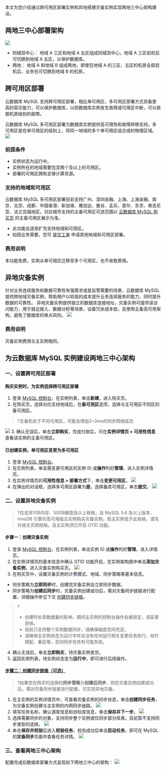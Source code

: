 本文为您介绍通过跨可用区部署实例和异地搭建灾备实例实现两地三中心架构建设。

## 两地三中心部署架构
![](https://qcloudimg.tencent-cloud.cn/raw/33b7986db2cd0396b797b7cbfe36d7e7.png)
- 同城双中心：
地域 A 三区和地域 A 五区组成同城双中心，地域 A 三区宕机后可切换到地域 A 五区，以保护数据库。
- 两地：
地域 A 和地域 B 组成两地，即使在地域 A 的三区、五区的机房全部宕机后，业务也可切换到地域 B 的机房。

## 跨可用区部署
云数据库 MySQL 支持跨可用区部署，相比单可用区，多可用区部署方式具备更高的容灾能力，可以保护数据库，以防数据库实例发生故障或可用区中断，可以抵御机房级别的故障。

云数据库 MySQL 多可用区部署为数据库实例提供高可用性和故障转移支持。多可用区是在单可用区的级别上，将同一地域的多个单可用区组合成的物理区域。
![](https://qcloudimg.tencent-cloud.cn/raw/ebd1ca6fbdd49517cf726e87b3ddbeac.png)

### 前提条件
- 实例状态为运行中。
- 实例所在的地域需要包含两个及以上的可用区。
- 部署的可用区拥有足够计算资源。

### 支持的地域和可用区
云数据库 MySQL 多可用区部署目前支持广州、深圳金融、上海、上海金融、南京、北京、成都、中国香港、新加坡、雅加达、曼谷、孟买、首尔、东京、弗吉尼亚、法兰克福地区。对应城市支持的主备可用区可选范围以 [云数据库 MySQL 购买页](https://buy.cloud.tencent.com/cdb) 的主备可用区展示为准。
- 此功能会逐渐扩充支持地域和可用区。
- 如因业务需要，您可 [提交工单](https://console.cloud.tencent.com/workorder/category) 申请其他地域和可用区部署。

### 费用说明
本功能免费。实例从单可用区迁移至多个可用区，也不收取费用。

## 异地灾备实例
针对业务连续服务和数据可靠性有强需求或是监管需要的场景，云数据库 MySQL 提供跨地域灾备实例，帮助用户以较低的成本提升业务连续服务的能力，同时提升数据的可靠性。
异地灾备实例提供独立的数据库连接地址，灾备实例可提供读访问能力，用于就近接入、数据分析等场景，设备冗余成本低，且使用主备高可用架构，避免了数据库的单点风险。
![](https://qcloudimg.tencent-cloud.cn/raw/1e3d60d21ad53f40c2d523cf28cc4d21.png)

### 费用说明
灾备实例费用与主实例相同。

## 为云数据库 MySQL 实例建设两地三中心架构
### 一、设置跨可用区部署
#### 购买实例时，为实例选择跨可用区部署
1. 登录 [MySQL 控制台](https://console.cloud.tencent.com/cdb/)，在实例列表，单击**新建**，进入购买页。
2. 在购买页，选择对应支持地域后，在**备可用区**选项，选择与主可用区不同区的备可用区。
>?主备机处于不同可用区，可能会增加2~3ms的同步网络延迟
>
![](https://qcloudimg.tencent-cloud.cn/raw/2dd1345ee9402c41da44959f51c452a8.png)
3. 确认无误后，单击**立即购买**，完成付款后，可在**实例详情页 > 可用性信息** 查看该实例的主备可用区。

#### 已创建实例，单可用区变更为多可用区
1. 登录 [MySQL 控制台](https://console.cloud.tencent.com/cdb/)。
2. 在实例列表，单击需变更可用区的实例 ID 或**操作**列的**管理**，进入实例详情页。
3. 在实例详情页的**可用性信息 > 部署方式**下，单击**变更可用区**。
![](https://qcloudimg.tencent-cloud.cn/raw/c9b21a53d541f39234bdba04b0a4668e.png)
4. 在弹出的对话框，选择多可用区部署为**是**，选择备库可用区，单击**提交**。
![](https://qcloudimg.tencent-cloud.cn/raw/1e3e252d8f821e361fc0e736ef1fad09.png)

### 二、设置异地灾备实例
>?仅支持1GB内存、50GB硬盘及以上规格，且 MySQL 5.6 及以上版本、InnoDB 引擎的高可用版主实例购买灾备实例，若主实例低于此规格，请先升级主实例规格。且主实例须已开启 GTID 功能。

#### 步骤一：创建灾备实例
1. 登录 [MySQL 控制台](https://console.cloud.tencent.com/cdb/)，在实例列表，单击实例 ID 或**操作**列的**管理**，进入详情页。
2. 在实例详情页的基本信息中确认 GTID 功能开启，在实例架构图中单击**添加灾备实例**，进入灾备实例购买页。
![](https://main.qcloudimg.com/raw/d41ae3d97935763b180f2e8a26cb2364.png)
3. 在购买页中，设置灾备实例的计费模式、地域、同步策略等基本信息。
 - 同步策略为**立即同步**时，创建完灾备实例会立即同步数据。
 - 同步策略为**创建后同步**时，灾备实例创建成功后，需对灾备同步链接进行配置，详细操作参见下文 [创建同步链接](#cjtblj)。
>?
>- 创建时长受数据量的影响，期间主实例的控制台操作会被锁定，请妥善安排。
>- 目前只支持整个实例数据同步，请确保磁盘空间充足。
>- 请确保主实例状态为运行中并且没有任何运行相关变更任务执行，如升降配、重启等，否则同步任务有可能失败。  
4. 确认无误后，单击**立即购买**，待灾备实例发货。
5. 返回实例列表，待实例状态变为**运行中**，即可进行后续操作。

#### [步骤二：创建同步链接（可选）](id:cjtblj)
>?如果您在购买时选择的**同步策略**为**创建后同步**，则在灾备实例创建成功后，需对灾备同步链接进行配置，可实现异地灾备。

1. 在主实例的实例详情页中，可查看灾备实例的同步状态，单击**创建同步任务**，为灾备实例创建与主实例的内网同步链路。
![](https://main.qcloudimg.com/raw/f2f941ccf588d54cb2687cc0a9d0a961.png)
2. 填写任务名称，确认源库信息和目标库信息，单击**保存并下一步**。
![](https://main.qcloudimg.com/raw/5a2b3ef40de69af903cc60396d8f1a84.png)
3. 选择需要同步的对象，支持同步整个实例或仅同步部分库表。目前暂不支持同步类型的选择。
![](https://main.qcloudimg.com/raw/ac3f2db7c68f708ac07bb597a420ae83.png)
4. 单击**保存并校验**后进入**校验任务**，校验成功后单击**启动任务**，即可在 MySQL 的**灾备同步**页面中查看任务详情。
![](https://main.qcloudimg.com/raw/4cc319646447bb20a5a76982a0783a49.png)

### 三、查看两地三中心架构
配置完成后数据库部署方式呈现如下两地三中心的架构：
![](https://qcloudimg.tencent-cloud.cn/raw/fea82123c3762337a9e3c06ab97cc429.png)
